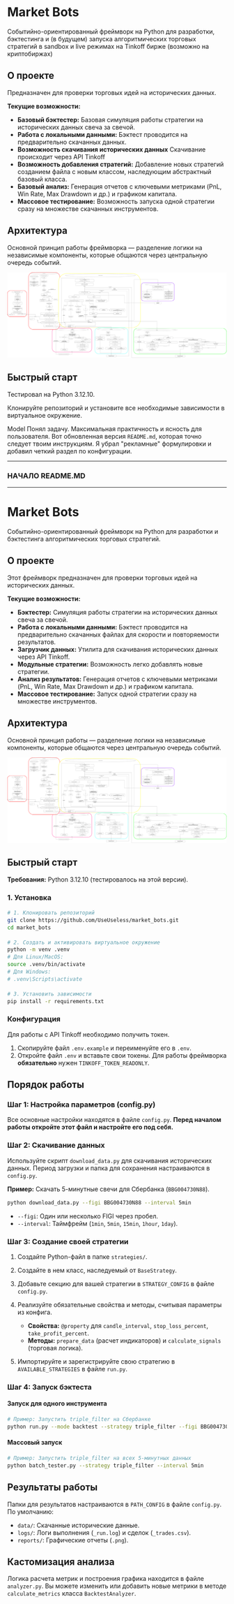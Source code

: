 # Market Bots

Cобытийно-ориентированный фреймворк на Python для разработки, бэктестинга и (в будущем) запуска алгоритмических торговых стратегий в sandbox и live режимах на Tinkoff бирже (возможно на криптобиржах)

## О проекте
Предназначен для проверки торговых идей на исторических данных.

**Текущие возможности:**
*   **Базовый бэктестер:** Базовая симуляция работы стратегии на исторических данных свеча за свечой.
*   **Работа с локальными данными:** Бэктест проводится на предварительно скачанных данных.
*   **Возможность скачивания исторических данных** Скачивание происходит через API Tinkoff
*   **Возможность добавления стратегий:** Добавление новых стратегий созданием файла с новым классом, наследующим абстрактный базовый класса.
*   **Базовый анализ:** Генерация отчетов с ключевыми метриками (PnL, Win Rate, Max Drawdown и др.) и графиком капитала.
*   **Массовое тестирование:** Возможность запуска одной стратегии сразу на множестве скачанных инструментов.


## Архитектура

Основной принцип работы фреймворка — разделение логики на независимые компоненты, которые общаются через центральную очередь событий.

![Схема архитектуры](docs/WorkFlow.png)


## Быстрый старт

Тестировал на Python 3.12.10.

Клонируйте репозиторий и установите все необходимые зависимости в виртуальное окружение.


Model
Понял задачу. Максимальная практичность и ясность для пользователя. Вот обновленная версия `README.md`, которая точно следует твоим инструкциям. Я убрал "рекламные" формулировки и добавил четкий раздел по конфигурации.

---
### НАЧАЛО README.MD
---

# Market Bots

Cобытийно-ориентированный фреймворк на Python для разработки и бэктестинга алгоритмических торговых стратегий.

## О проекте

Этот фреймворк предназначен для проверки торговых идей на исторических данных.

**Текущие возможности:**
*   **Бэктестер:** Симуляция работы стратегии на исторических данных свеча за свечой.
*   **Работа с локальными данными:** Бэктест проводится на предварительно скачанных файлах для скорости и повторяемости результатов.
*   **Загрузчик данных:** Утилита для скачивания исторических данных через API Tinkoff.
*   **Модульные стратегии:** Возможность легко добавлять новые стратегии.
*   **Анализ результатов:** Генерация отчетов с ключевыми метриками (PnL, Win Rate, Max Drawdown и др.) и графиком капитала.
*   **Массовое тестирование:** Запуск одной стратегии сразу на множестве инструментов.

## Архитектура

Основной принцип работы — разделение логики на независимые компоненты, которые общаются через центральную очередь событий.

![Схема архитектуры](docs/WorkFlow.png)

## Быстрый старт

**Требования:** Python 3.12.10 (тестировалось на этой версии).

### 1. Установка

```bash
# 1. Клонировать репозиторий
git clone https://github.com/UseUseless/market_bots.git
cd market_bots

# 2. Создать и активировать виртуальное окружение
python -m venv .venv
# Для Linux/MacOS:
source .venv/bin/activate
# Для Windows:
# .venv\Scripts\activate

# 3. Установить зависимости
pip install -r requirements.txt
```

### Конфигурация

Для работы с API Tinkoff необходимо получить токен.

1.  Скопируйте файл `.env.example` и переименуйте его в `.env`.
2.  Откройте файл `.env` и вставьте свои токены. Для работы фреймворка **обязательно** нужен `TINKOFF_TOKEN_READONLY`.

## Порядок работы

### Шаг 1: Настройка параметров (config.py)

Все основные настройки находятся в файле `config.py`. **Перед началом работы откройте этот файл и настройте его под себя.**


### Шаг 2: Скачивание данных

Используйте скрипт `download_data.py` для скачивания исторических данных. Период загрузки и папка для сохранения настраиваются в `config.py`.

**Пример:** Скачать 5-минутные свечи для Сбербанка (`BBG004730N88`).
```bash
python download_data.py --figi BBG004730N88 --interval 5min
```
*   `--figi`: Один или несколько FIGI через пробел.
*   `--interval`: Таймфрейм (`1min`, `5min`, `15min`, `1hour`, `1day`).

### Шаг 3: Создание своей стратегии

1.  Создайте Python-файл в папке `strategies/`.
2.  Создайте в нем класс, наследуемый от `BaseStrategy`.
3.  Добавьте секцию для вашей стратегии в `STRATEGY_CONFIG` в файле `config.py`.
4.  Реализуйте обязательные свойства и методы, считывая параметры из конфига.

    *   **Свойства:** `@property` для `candle_interval`, `stop_loss_percent`, `take_profit_percent`.
    *   **Методы:** `prepare_data` (расчет индикаторов) и `calculate_signals` (торговая логика).

5.  Импортируйте и зарегистрируйте свою стратегию в `AVAILABLE_STRATEGIES` в файле `run.py`.

### Шаг 4: Запуск бэктеста

#### Запуск для одного инструмента
```bash
# Пример: Запустить triple_filter на Сбербанке
python run.py --mode backtest --strategy triple_filter --figi BBG004730N88
```

#### Массовый запуск
```bash
# Пример: Запустить triple_filter на всех 5-минутных данных
python batch_tester.py --strategy triple_filter --interval 5min
```

## Результаты работы

Папки для результатов настраиваются в `PATH_CONFIG` в файле `config.py`. По умолчанию:

*   `data/`: Скачанные исторические данные.
*   `logs/`: Логи выполнения (`_run.log`) и сделок (`_trades.csv`).
*   `reports/`: Графические отчеты (`.png`).

## Кастомизация анализа

Логика расчета метрик и построения графика находится в файле `analyzer.py`. Вы можете изменить или добавить новые метрики в методе `calculate_metrics` класса `BacktestAnalyzer`.